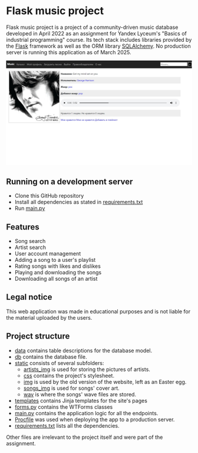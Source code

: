 # Flask music project

Flask music project is a project of a community-driven music
database developed in April 2022 as an assignment for Yandex 
Lyceum's "Basics of industrial programming" course.
Its tech stack includes libraries provided by the 
[Flask](https://flask.palletsprojects.com/en/stable/) framework
as well as the ORM library [SQLAlchemy](https://www.sqlalchemy.org/).
No production server is running this application as of March 2025.

![Song page](screenshot.png)

## Running on a development server

* Clone this GitHub repository
* Install all dependencies as stated in [requirements.txt](requirements.txt)
* Run [main.py](main.py)

## Features

* Song search
* Artist search
* User account management
* Adding a song to a user's playlist
* Rating songs with likes and dislikes
* Playing and downloading the songs
* Downloading all songs of an artist

## Legal notice

This web application was made in educational purposes and is not liable
for the material uploaded by the users.

## Project structure

* [data](data) contains table descriptions for the database model.
* [db](db) contains the database file.
* [static](static) consists of several subfolders:
  * [artists_img](static/artists_img) is used for storing the pictures
  of artists.
  * [css](static/css) contains the project's stylesheet.
  * [img](static/img) is used by the old version of the website,
    left as an Easter egg.
  * [songs_img](static/songs_img) is used for songs' cover art.
  * [wav](static/wav) is where the songs' wave files are stored.
* [templates](templates) contains Jinja templates for the site's pages
* [forms.py](forms.py) contains the WTForms classes
* [main.py](main.py) contains the application logic for all the endpoints.
* [Procfile](Procfile) was used when deploying the app to a production server.
* [requirements.txt](requirements.txt) lists all the dependencies.

Other files are irrelevant to the project itself and were part of the assignment.
